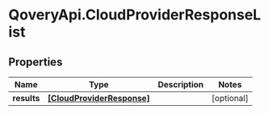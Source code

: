 # QoveryApi.CloudProviderResponseList

## Properties

Name | Type | Description | Notes
------------ | ------------- | ------------- | -------------
**results** | [**[CloudProviderResponse]**](CloudProviderResponse.md) |  | [optional] 


